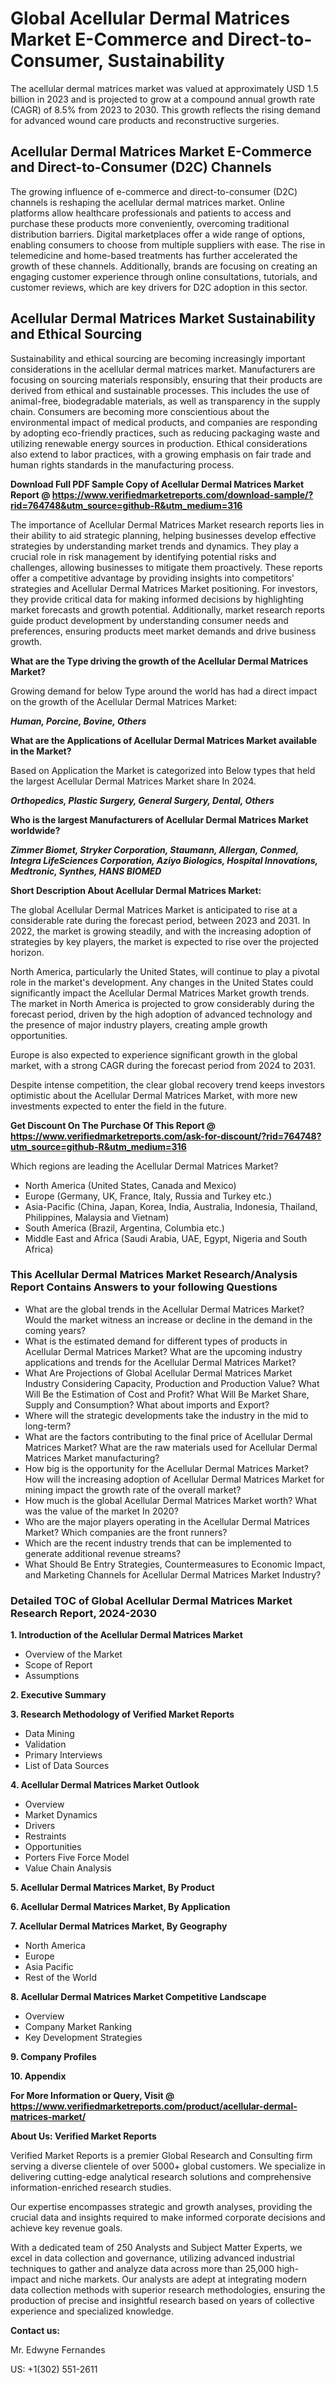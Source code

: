 <h1>Global Acellular Dermal Matrices Market E-Commerce and Direct-to-Consumer, Sustainability</h1><p class=""><p>The acellular dermal matrices market was valued at approximately USD 1.5 billion in 2023 and is projected to grow at a compound annual growth rate (CAGR) of 8.5% from 2023 to 2030. This growth reflects the rising demand for advanced wound care products and reconstructive surgeries.</p><h2>Acellular Dermal Matrices Market E-Commerce and Direct-to-Consumer (D2C) Channels</h2><p>The growing influence of e-commerce and direct-to-consumer (D2C) channels is reshaping the acellular dermal matrices market. Online platforms allow healthcare professionals and patients to access and purchase these products more conveniently, overcoming traditional distribution barriers. Digital marketplaces offer a wide range of options, enabling consumers to choose from multiple suppliers with ease. The rise in telemedicine and home-based treatments has further accelerated the growth of these channels. Additionally, brands are focusing on creating an engaging customer experience through online consultations, tutorials, and customer reviews, which are key drivers for D2C adoption in this sector.</p><h2>Acellular Dermal Matrices Market Sustainability and Ethical Sourcing</h2><p>Sustainability and ethical sourcing are becoming increasingly important considerations in the acellular dermal matrices market. Manufacturers are focusing on sourcing materials responsibly, ensuring that their products are derived from ethical and sustainable processes. This includes the use of animal-free, biodegradable materials, as well as transparency in the supply chain. Consumers are becoming more conscientious about the environmental impact of medical products, and companies are responding by adopting eco-friendly practices, such as reducing packaging waste and utilizing renewable energy sources in production. Ethical considerations also extend to labor practices, with a growing emphasis on fair trade and human rights standards in the manufacturing process.</p></p><p class=""><strong>Download Full PDF Sample Copy of Acellular Dermal Matrices Market Report @ <a href="https://www.verifiedmarketreports.com/download-sample/?rid=764748&utm_source=github-R&utm_medium=316" target="_blank">https://www.verifiedmarketreports.com/download-sample/?rid=764748&utm_source=github-R&utm_medium=316</a></strong></p><p>The importance of&nbsp;Acellular Dermal Matrices Market research reports lies in their ability to aid strategic planning, helping businesses develop effective strategies by understanding market trends and dynamics. They play a crucial role in risk management by identifying potential risks and challenges, allowing businesses to mitigate them proactively. These reports offer a competitive advantage by providing insights into competitors' strategies and Acellular Dermal Matrices Market positioning. For investors, they provide critical data for making informed decisions by highlighting market forecasts and growth potential. Additionally, market research reports guide product development by understanding consumer needs and preferences, ensuring products meet market demands and drive business growth.</p><p><strong>What are the&nbsp;Type driving the growth of the Acellular Dermal Matrices Market?</strong></p><p id="" class="">Growing demand for below Type around the world has had a direct impact on the growth of the Acellular Dermal Matrices Market:</p><p class=""><em><strong>Human, Porcine, Bovine, Others</strong></em></p><p class=""><strong>What are the&nbsp;Applications&nbsp;of Acellular Dermal Matrices Market available in the Market?</strong></p><p id="" class="">Based on Application the Market is categorized into Below types that held the largest Acellular Dermal Matrices Market share In 2024.</p><p class=""><em><strong>Orthopedics, Plastic Surgery, General Surgery, Dental, Others</strong></em></p><p class=""><strong>Who is the largest Manufacturers of Acellular Dermal Matrices Market worldwide?</strong></p><p><em><strong>Zimmer Biomet, Stryker Corporation, Staumann, Allergan, Conmed, Integra LifeSciences Corporation, Aziyo Biologics, Hospital Innovations, Medtronic, Synthes, HANS BIOMED</strong></em></p><p id="" class=""><strong>Short Description About Acellular Dermal Matrices Market:</strong></p><p>The global Acellular Dermal Matrices Market is anticipated to rise at a considerable rate during the forecast period, between 2023 and 2031. In 2022, the market is growing steadily, and with the increasing adoption of strategies by key players, the market is expected to rise over the projected horizon.</p><p>North America, particularly the United States, will continue to play a pivotal role in the market's development. Any changes in the United States could significantly impact the Acellular Dermal Matrices Market growth trends. The market in North America is projected to grow considerably during the forecast period, driven by the high adoption of advanced technology and the presence of major industry players, creating ample growth opportunities.</p><p>Europe is also expected to experience significant growth in the global market, with a strong CAGR during the forecast period from 2024 to 2031.</p><p>Despite intense competition, the clear global recovery trend keeps investors optimistic about the Acellular Dermal Matrices Market, with more new investments expected to enter the field in the future.</p><p id="" class=""><strong>Get Discount On The Purchase Of This Report @ <a href="https://www.verifiedmarketreports.com/ask-for-discount/?rid=764748?utm_source=github-R&utm_medium=316" target="_blank">https://www.verifiedmarketreports.com/ask-for-discount/?rid=764748?utm_source=github-R&utm_medium=316</a></strong></p><p class="">Which regions are leading the Acellular Dermal Matrices Market?</p><ul><li>North America (United States, Canada and Mexico)</li><li>Europe (Germany, UK, France, Italy, Russia and Turkey etc.)</li><li>Asia-Pacific (China, Japan, Korea, India, Australia, Indonesia, Thailand, Philippines, Malaysia and Vietnam)</li><li>South America (Brazil, Argentina, Columbia etc.)</li><li>Middle East and Africa (Saudi Arabia, UAE, Egypt, Nigeria and South Africa)</li></ul><h3 id="" class="">This Acellular Dermal Matrices Market Research/Analysis Report Contains Answers to your following Questions</h3><ul><li>What are the global trends in the Acellular Dermal Matrices Market? Would the market witness an increase or decline in the demand in the coming years?</li><li>What is the estimated demand for different types of products in Acellular Dermal Matrices Market? What are the upcoming industry applications and trends for the Acellular Dermal Matrices Market?</li><li>What Are Projections of Global Acellular Dermal Matrices Market Industry Considering Capacity, Production and Production Value? What Will Be the Estimation of Cost and Profit? What Will Be Market Share, Supply and Consumption? What about imports and Export?</li><li>Where will the strategic developments take the industry in the mid to long-term?</li><li>What are the factors contributing to the final price of Acellular Dermal Matrices Market? What are the raw materials used for Acellular Dermal Matrices Market manufacturing?</li><li>How big is the opportunity for the Acellular Dermal Matrices Market? How will the increasing adoption of Acellular Dermal Matrices Market for mining impact the growth rate of the overall market?</li><li>How much is the global Acellular Dermal Matrices Market worth? What was the value of the market In 2020?</li><li>Who are the major players operating in the Acellular Dermal Matrices Market? Which companies are the front runners?</li><li>Which are the recent industry trends that can be implemented to generate additional revenue streams?</li><li>What Should Be Entry Strategies, Countermeasures to Economic Impact, and Marketing Channels for Acellular Dermal Matrices Market Industry?</li></ul><h3 id="" class="">Detailed TOC of Global Acellular Dermal Matrices Market Research Report, 2024-2030</h3><p id="" class=""><strong>1. Introduction of the Acellular Dermal Matrices Market</strong></p><ul><li>Overview of the Market</li><li>Scope of Report</li><li>Assumptions</li></ul><p id="" class=""><strong>2. Executive Summary</strong></p><p id="" class=""><strong>3. Research Methodology of Verified Market Reports</strong></p><ul><li>Data Mining</li><li>Validation</li><li>Primary Interviews</li><li>List of Data Sources</li></ul><p id="" class=""><strong>4. Acellular Dermal Matrices Market Outlook</strong></p><ul><li>Overview</li><li>Market Dynamics</li><li>Drivers</li><li>Restraints</li><li>Opportunities</li><li>Porters Five Force Model</li><li>Value Chain Analysis</li></ul><p id="" class=""><strong>5. Acellular Dermal Matrices Market, By Product</strong></p><p id="" class=""><strong>6. Acellular Dermal Matrices Market, By Application</strong></p><p id="" class=""><strong>7. Acellular Dermal Matrices Market, By Geography</strong></p><ul><li>North America</li><li>Europe</li><li>Asia Pacific</li><li>Rest of the World</li></ul><p id="" class=""><strong>8. Acellular Dermal Matrices Market Competitive Landscape</strong></p><ul><li>Overview</li><li>Company Market Ranking</li><li>Key Development Strategies</li></ul><p id="" class=""><strong>9. Company Profiles</strong></p><p id="" class=""><strong>10. Appendix</strong></p><p id="" class=""><strong>For More Information or Query, Visit @ <a href="https://www.verifiedmarketreports.com/product/acellular-dermal-matrices-market/" target="_blank">https://www.verifiedmarketreports.com/product/acellular-dermal-matrices-market/</a></strong></p><p id="" class=""><strong>About Us: Verified Market Reports</strong></p><p id="" class="">Verified Market Reports is a premier Global Research and Consulting firm serving a diverse clientele of over 5000+ global customers. We specialize in delivering cutting-edge analytical research solutions and comprehensive information-enriched research studies.</p><p id="" class="">Our expertise encompasses strategic and growth analyses, providing the crucial data and insights required to make informed corporate decisions and achieve key revenue goals.</p><p id="" class="">With a dedicated team of 250 Analysts and Subject Matter Experts, we excel in data collection and governance, utilizing advanced industrial techniques to gather and analyze data across more than 25,000 high-impact and niche markets. Our analysts are adept at integrating modern data collection methods with superior research methodologies, ensuring the production of precise and insightful research based on years of collective experience and specialized knowledge.</p><p id="" class=""><strong>Contact us:</strong></p><p id="" class="">Mr. Edwyne Fernandes</p><p id="" class="">US: +1(302) 551-2611</p>
